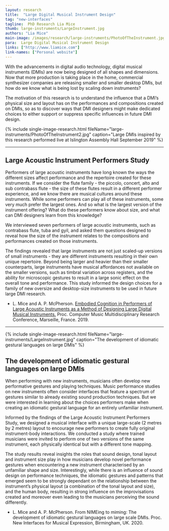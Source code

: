 ```yaml
---
layout: research
title:  "Large Digital Musical Instrument Design"
tag: "new-interfaces"
tagline:  PhD Research Lia Mice
thumb: large-instruments/LargeInstrument.jpg
authors: "Lia Mice"
main-image: /images/research/large-instruments/PhotoOfTheInstrument.jpg
para:  Large Digital Musical Instrument Design
links: ["http://www.liamice.com"]
link-names: ["Personal website"]
---
```


With the advancements in digital audio technology, digital musical instruments (DMIs) are now being designed of all shapes and dimensions. Now that more production is taking place in the home, commercial synthesizer companies are releasing smaller and smaller desktop DMIs, but how do we know what is being lost by scaling down instruments?

The motivation of this research is to understand the influence that a DMI’s physical size and layout has on the performances and compositions created on DMIs, so as to discover ways that DMI designers might make dedicated choices to either support or suppress specific influences in future DMI design.

{% include single-image-research.html fileName="large-instruments/PhotoOfTheInstrument2.jpg" caption="Large DMIs inspired by this research performed live at Islington Assembly Hall September 2019" %}
___

## Large Acoustic Instrument Performers Study

Performers of large acoustic instruments have long known the ways the different sizes affect performance and the repertoire created for these instruments. If we consider the flute family - the piccolo, concert, alto and sub contrabass flute - the size of these flutes result in a different performer experience, and we know there are musical cultures around these instruments. While some performers can play all of these instruments, some very much prefer the largest ones. And so what is the largest version of the instrument offering? What do these performers know about size, and what can DMI designers learn from this knowledge?

We interviewed seven performers of large acoustic instruments, such as contrabass flute, tuba and gyil, and asked them questions designed to reveal how the size of the instrument relates to the compositions and performances created on those instruments.

The findings revealed that large instruments are not just scaled-up versions of small instruments - they are different instruments resulting in their own unique repertoire. Beyond being larger and heavier than their smaller counterparts, large instruments have musical affordances not available on the smaller versions, such as timbral variation across registers, and the ability for microscopic gestures to result in a large sonic effect on the overall tone and performance. This study informed the design choices for a family of new oversize and desktop-size instruments to be used in future large DMI research.

- L. Mice and A. P. McPherson. [Embodied Cognition in Performers of Large Acoustic Instruments as a Method of Designing Large Digital Musical Instruments.](https://hal.archives-ouvertes.fr/hal-02382500/file/Proceedings_CMMR2019.pdf#page=312) Proc. Computer Music Multidisciplinary Research Conference, Marseille,  France. 2019.

___

{% include single-image-research.html fileName="large-instruments/LargeInstrument.jpg" caption="The development of idiomatic gestural languages on large DMIs" %}

## The development of idiomatic gestural languages on large DMIs

When performing with new instruments, musicians often develop new performative gestures and playing techniques. Music performance studies on new instruments often consider interfaces that feature a spectrum of gestures similar to already existing sound production techniques. But we were interested in learning about the choices performers make when creating an idiomatic gestural language for an entirely unfamiliar instrument.

Informed by the findings of the Large Acoustic Instrument Performers Study, we designed a musical interface with a unique large-scale (2 metres by 2 metres) layout to encourage new performers to create fully original instrument-body interactions. We conducted a study where trained musicians were invited to perform one of two versions of the same instrument, each physically identical but with a different tone mapping.

The study results reveal insights the roles that sound design, tonal layout and instrument size play in how musicians develop novel performance gestures when encountering a new instrument characterised by an unfamiliar shape and size. Interestingly, while there is an influence of sound design on performance techniques, the idiomatic gestures and patterns that emerged seem to be strongly dependant on the relationship between the instrument’s physical layout (a combination of the tonal layout and size), and the human body, resulting in strong influence on the improvisations created and moreover even leading to the musicians perceiving the sound differently.


- L. Mice and A. P. McPherson. From NIMEing to miming: The development of idiomatic gestural languages on large scale DMIs. Proc. New Interfaces for Musical Expression, Birmingham,  UK. 2020.

